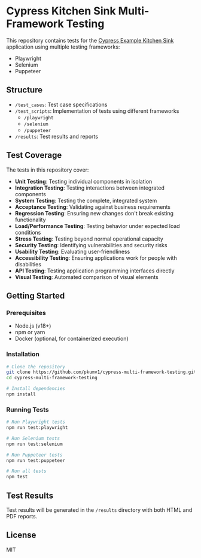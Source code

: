 # Cypress Kitchen Sink Multi-Framework Testing

This repository contains tests for the [Cypress Example Kitchen Sink](https://github.com/cypress-io/cypress-example-kitchensink) application using multiple testing frameworks:

- Playwright
- Selenium
- Puppeteer

## Structure

- `/test_cases`: Test case specifications
- `/test_scripts`: Implementation of tests using different frameworks
  - `/playwright`
  - `/selenium`
  - `/puppeteer` 
- `/results`: Test results and reports

## Test Coverage

The tests in this repository cover:

- **Unit Testing**: Testing individual components in isolation
- **Integration Testing**: Testing interactions between integrated components
- **System Testing**: Testing the complete, integrated system
- **Acceptance Testing**: Validating against business requirements
- **Regression Testing**: Ensuring new changes don't break existing functionality
- **Load/Performance Testing**: Testing behavior under expected load conditions
- **Stress Testing**: Testing beyond normal operational capacity
- **Security Testing**: Identifying vulnerabilities and security risks
- **Usability Testing**: Evaluating user-friendliness
- **Accessibility Testing**: Ensuring applications work for people with disabilities
- **API Testing**: Testing application programming interfaces directly
- **Visual Testing**: Automated comparison of visual elements

## Getting Started

### Prerequisites

- Node.js (v18+)
- npm or yarn
- Docker (optional, for containerized execution)

### Installation

```bash
# Clone the repository
git clone https://github.com/pkumv1/cypress-multi-framework-testing.git
cd cypress-multi-framework-testing

# Install dependencies
npm install
```

### Running Tests

```bash
# Run Playwright tests
npm run test:playwright

# Run Selenium tests
npm run test:selenium

# Run Puppeteer tests
npm run test:puppeteer

# Run all tests
npm test
```

## Test Results

Test results will be generated in the `/results` directory with both HTML and PDF reports.

## License

MIT